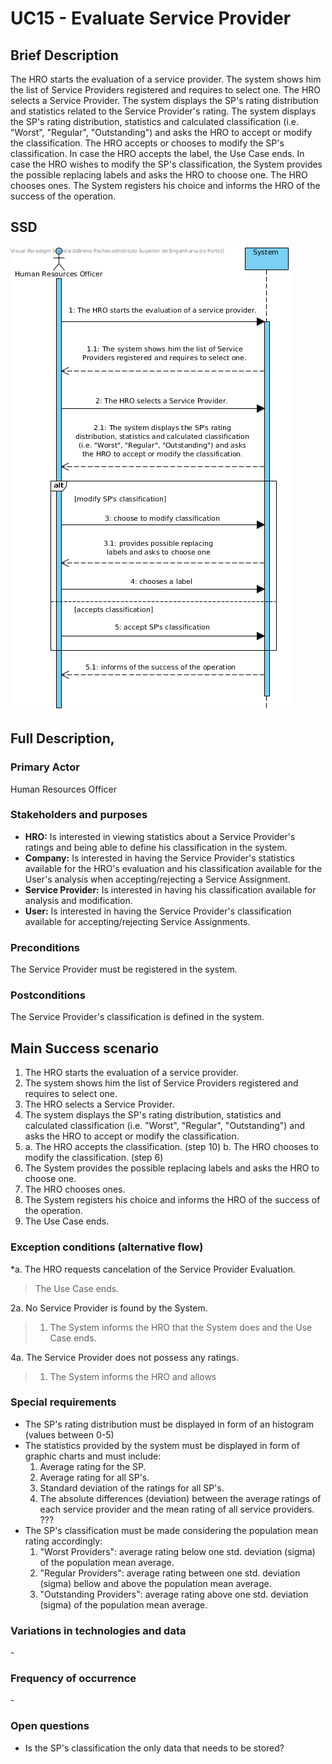 # UC15 - Evaluate Service Provider

## Brief Description

The HRO starts the evaluation of a service provider. The system shows him the list of Service Providers registered and requires to select one. The HRO selects a Service Provider. The system displays the SP's rating distribution and statistics related to the Service Provider's rating. The system displays the SP's rating distribution, statistics and calculated classification (i.e. "Worst", "Regular", "Outstanding") and asks the HRO to accept or modify the classification. The HRO accepts or chooses to modify the SP's classification. In case the HRO accepts the label, the Use Case ends. In case the HRO wishes to modify the SP's classification, the System provides the possible replacing labels and asks the HRO to choose one. The HRO chooses ones. The System registers his choice and informs the HRO of the success of the operation.



## SSD
![SSD_UC15.png](SSD_UC15.png)

## Full Description,

### Primary Actor

Human Resources Officer

### Stakeholders and purposes
* **HRO:** Is interested in viewing statistics about a Service Provider's ratings and being able to define his classification in the system.
* **Company:** Is interested in having the Service Provider's statistics available for the HRO's evaluation and his classification available for the User's analysis when accepting/rejecting a Service Assignment.
* **Service Provider:** Is interested in having his classification available for analysis and modification.
* **User:** Is interested in having the Service Provider's classification available for accepting/rejecting Service Assignments.

### Preconditions

The Service Provider must be registered in the system.

### Postconditions

The Service Provider's classification is defined in the system.

## Main Success scenario
1. The HRO starts the evaluation of a service provider.
2. The system shows him the list of Service Providers registered and requires to select one.
3. The HRO selects a Service Provider.
4. The system displays the SP's rating distribution, statistics and calculated classification (i.e. "Worst", "Regular", "Outstanding") and asks the HRO to accept or modify the classification.
5.
	a. The HRO accepts the classification. (step 10)
	b. The HRO chooses to modify the classification. (step 6)
7. The System provides the possible replacing labels and asks the HRO to choose one.
8. The HRO chooses ones.
9. The System registers his choice and informs the HRO of the success of the operation.
10. The Use Case ends.


### Exception conditions (alternative flow)

*a. The HRO requests cancelation of the Service Provider Evaluation.

> The Use Case ends.

2a. No Service Provider is found by the System.
> 1. The System informs the HRO that the System does  and the Use Case ends.

4a. The Service Provider does not possess any ratings.
> 1. The System informs the HRO and allows




### Special requirements
* The SP's rating distribution must be displayed in form of an histogram (values between 0-5)
* The statistics provided by the system must be displayed in form of graphic charts and must include:
	1. Average rating for the SP.
	2. Average rating for all SP's.
	3. Standard deviation of the ratings for all SP's.
	2. The absolute differences (deviation) between the average ratings of each service provider and the mean rating of all service providers. ???
* The SP's classification must be made considering the population mean rating accordingly:
	1. "Worst Providers": average rating below one std. deviation (sigma) of the population mean average.
	2. "Regular Providers": average rating between one std. deviation (sigma) bellow and above the population mean average.
	3. "Outstanding Providers": average rating above one std. deviation (sigma) of the population mean average.


### Variations in technologies and data
\-

### Frequency of occurrence
\-

### Open questions

* Is the SP's classification the only data that needs to be stored?
